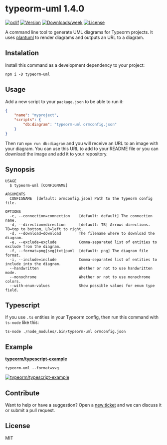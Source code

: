 # typeorm-uml 1.4.0

[![oclif](https://img.shields.io/badge/cli-oclif-brightgreen.svg)](https://oclif.io)
[![Version](https://img.shields.io/npm/v/typeorm-uml.svg)](https://www.npmjs.com/package/typeorm-uml)
[![Downloads/week](https://img.shields.io/npm/dw/typeorm-uml.svg)](https://www.npmjs.com/package/typeorm-uml)
[![License](https://img.shields.io/npm/l/typeorm-uml.svg)](https://github.com/eugene-manuilov/typeorm-uml/blob/master/package.json)

A command line tool to generate UML diagrams for Typeorm projects. It uses [plantuml](https://plantuml.com/) to render diagrams and outputs an URL to a diagram.

## Instalation

Install this command as a development dependency to your project:

```sh-session
npm i -D typeorm-uml
```

## Usage

Add a new script to your `package.json` to be able to run it:

```json
{
    "name": "myproject",
    "scripts": {
        "db:diagram": "typeorm-uml ormconfig.json"
    }
}
```

Then run `npm run db:diagram` and you will receive an URL to an image with your diagram. You can use this URL to add to your README file or you can download the image and add it to your repository.

## Synopsis

```sh-session
USAGE
  $ typeorm-uml [CONFIGNAME]

ARGUMENTS
  CONFIGNAME  [default: ormconfig.json] Path to the Typeorm config file.

OPTIONS
  -c, --connection=connection    [default: default] The connection name.
  -d, --direction=direction      [default: TB] Arrows directions. TB=top to bottom, LR=left to right.
  -d, --download=download        The filename where to download the diagram.
  -e, --exclude=exclude          Comma-separated list of entities to exclude from the diagram.
  -f, --format=png|svg|txt|puml  [default: png] The diagram file format.
  -i, --include=include          Comma-separated list of entities to include into the diagram.
  --handwritten                  Whether or not to use handwritten mode.
  --monochrome                   Whether or not to use monochrome colors.
  --with-enum-values             Show possible values for enum type field.
```

## Typescript

If you use `.ts` entities in your Typeorm config, then run this command with `ts-node` like this:

```sh-session
ts-node ./node_modules/.bin/typeorm-uml ormconfig.json
```

## Example

[**typeorm/typescript-example**](https://github.com/typeorm/typescript-example)

```sh-session
typeorm-uml --format=svg
```

[![typeorm/typescript-example](http://www.plantuml.com/plantuml/svg/ZLFTIyCm47_FNt4Yo0gEeR0NAMLppeyN7yOGtoHjRcjecol9ZMqu_tVJrCqo9veyzNvVTpawSYmjhwfIY3E52sqGwWAtlKq4SPh46PLaR-waBHweL6Xcf9BumXEIU12m13Rn84qEuiLUt2hFn-7yq1pulh2gJ5SnlM-kLrIejEnRpCYgKrAMQOcD4Wrhti86uXXwyyjrhXaZI18XSgqG7AD5ucsDhYrKo3af9mHJ3KoG4ZDLeBJFOar6k4ARMbfPWQMLKRu1WnQ6dNhf6sWSWQptwW0kbuhMsYnX8Kk77IINHgsjPaRp0yjAwHoy2_3dLcR5CkHEceaXZ1EGiRMqReiEvT8YcbRX7mZj4V3XnmiF19baN9BTGXGImdf1AuXkuEbvthkwYi2NlnO1HbROG2_ZsUHnFEjT3uSU_tQhoV7_dFnIoXDM7G9kkC7dqzVvSSJRLzSQtTl90HhIqt5q2-tvHx0F-DNvOzVlxtR1z4_I_bk84HhL_3gV)](http://www.plantuml.com/plantuml/svg/ZLFTIyCm47_FNt4Yo0gEeR0NAMLppeyN7yOGtoHjRcjecol9ZMqu_tVJrCqo9veyzNvVTpawSYmjhwfIY3E52sqGwWAtlKq4SPh46PLaR-waBHweL6Xcf9BumXEIU12m13Rn84qEuiLUt2hFn-7yq1pulh2gJ5SnlM-kLrIejEnRpCYgKrAMQOcD4Wrhti86uXXwyyjrhXaZI18XSgqG7AD5ucsDhYrKo3af9mHJ3KoG4ZDLeBJFOar6k4ARMbfPWQMLKRu1WnQ6dNhf6sWSWQptwW0kbuhMsYnX8Kk77IINHgsjPaRp0yjAwHoy2_3dLcR5CkHEceaXZ1EGiRMqReiEvT8YcbRX7mZj4V3XnmiF19baN9BTGXGImdf1AuXkuEbvthkwYi2NlnO1HbROG2_ZsUHnFEjT3uSU_tQhoV7_dFnIoXDM7G9kkC7dqzVvSSJRLzSQtTl90HhIqt5q2-tvHx0F-DNvOzVlxtR1z4_I_bk84HhL_3gV)

## Contribute

Want to help or have a suggestion? Open a [new ticket](https://github.com/eugene-manuilov/typeorm-uml/issues/new) and we can discuss it or submit a pull request.

## License

MIT
